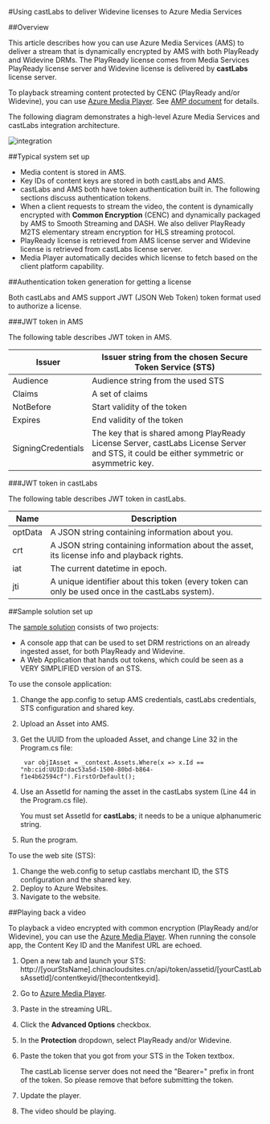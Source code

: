 <properties 
	pageTitle="Using castLabs to deliver Widevine licenses to Azure Media Services" 
	description="This article describes how you can use Azure Media Services (AMS) to deliver a stream that is dynamically encrypted by AMS with both PlayReady and Widevine DRMs. The PlayReady license comes from Media Services PlayReady license server and Widevine license is delivered by castLabs license server." 
	services="media-services" 
	documentationCenter="" 
	authors="Mingfeiy,willzhan,Juliako" 
	manager="dwrede" 
	editor=""/>

<tags
	ms.service="media-services"
	ms.date="10/08/2015"
	wacn.date=""/>


#Using castLabs to deliver Widevine licenses to Azure Media Services

##Overview

This article describes how you can use Azure Media Services (AMS) to deliver a stream that is dynamically encrypted by AMS with both PlayReady and Widevine DRMs. The PlayReady license comes from Media Services PlayReady license server and Widevine license is delivered by **castLabs** license server.

To playback streaming content protected by CENC (PlayReady and/or Widevine), you can use  [Azure Media Player](http://amsplayer.azurewebsites.net/azuremediaplayer.html). See [AMP document](http://amp.azure.net/libs/amp/latest/docs/) for details.

The following diagram demonstrates a high-level Azure Media Services and castLabs integration architecture.

![integration](./media/media-services-castlabs-integration/media-services-castlabs-integration.png)

##Typical system set up

- Media content is stored in AMS.
- Key IDs of content keys are stored in both castLabs and AMS.
- castLabs and AMS both have token authentication built in. The following sections discuss authentication tokens. 
- When a client requests to stream the video, the content is dynamically encrypted with **Common Encryption** (CENC) and dynamically packaged by AMS to Smooth Streaming and DASH. We also deliver PlayReady M2TS elementary stream encryption for HLS streaming protocol.
- PlayReady license is retrieved from AMS license server and Widevine license is retrieved from castLabs license server. 
- Media Player automatically decides which license to fetch based on the client platform capability. 

##Authentication token generation for getting a license

Both castLabs and AMS support JWT (JSON Web Token) token format used to authorize a license. 

###JWT token in AMS 

The following table describes JWT token in AMS. 

Issuer|Issuer string from the chosen Secure Token Service (STS)
---|---
Audience|Audience string from the used STS
Claims|A set of claims
NotBefore|Start validity of the token
Expires|End validity of the token
SigningCredentials|The key that is shared among PlayReady License Server, castLabs License Server and STS, it could be either symmetric or asymmetric key.

###JWT token in castLabs

The following table describes JWT token in castLabs. 

Name|Description
---|---
optData|A JSON string containing information about you. 
crt|A JSON string containing information about the asset, its license info and playback rights.
iat|The current datetime in epoch.
jti|A unique identifier about this token (every token can only be used once in the castLabs system).

##Sample solution set up 

The [sample solution](https://github.com/AzureMediaServicesSamples/CastlabsIntegration) consists of two projects:

-	A console app that can be used to set DRM restrictions on an already ingested asset, for both PlayReady and Widevine.
-	A Web Application that hands out tokens, which could be seen as a VERY SIMPLIFIED version of an STS.


To use the console application:

1.	Change the app.config to setup AMS credentials, castLabs credentials, STS configuration and shared key.
2.	Upload an Asset into AMS.
3.	Get the UUID from the uploaded Asset, and change Line 32 in the Program.cs file:

		 var objIAsset = _context.Assets.Where(x => x.Id == "nb:cid:UUID:dac53a5d-1500-80bd-b864-f1e4b62594cf").FirstOrDefault();

4.	Use an AssetId for naming the asset in the castLabs system (Line 44 in the Program.cs file).

	You must set AssetId for **castLabs**; it needs to be a unique alphanumeric string.

5.	Run the program.


To use the web site (STS):

1.	Change the web.config to setup castlabs merchant ID, the STS configuration and the shared key.
2.	Deploy to Azure Websites.
3.	Navigate to the website.

##Playing back a video

To playback a video encrypted with common encryption (PlayReady and/or Widevine), you can use the [Azure Media Player](http://amsplayer.azurewebsites.net/azuremediaplayer.html). When running the console app, the Content Key ID and the Manifest URL are echoed.

1.	Open a new tab and launch your STS: http://[yourStsName].chinacloudsites.cn/api/token/assetid/[yourCastLabsAssetId]/contentkeyid/[thecontentkeyid].
2.	Go to [Azure Media Player](http://amsplayer.azurewebsites.net/azuremediaplayer.html).
3.	Paste in the streaming URL.
4.	Click the **Advanced Options** checkbox.
5.	In the **Protection** dropdown, select PlayReady and/or Widevine.
6.	Paste the token that you got from your STS in the Token textbox. 
	
	The castLab license server does not need the "Bearer=" prefix in front of the token. So please remove that before submitting the token.
7.	Update the player.
8.	The video should be playing.

